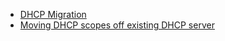 - [DHCP Migration](https://www.reddit.com/r/sysadmin/comments/8tqi69/dhcp_migration/)
- [Moving DHCP scopes off existing DHCP server](https://www.reddit.com/r/sysadmin/comments/99v7qm/moving_dhcp_scopes_off_existing_dhcp_server/)
